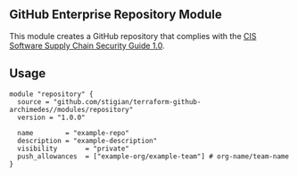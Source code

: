 ## GitHub Enterprise Repository Module

This module creates a GitHub repository that complies with the [CIS Software Supply Chain Security Guide 1.0](https://github.com/aquasecurity/chain-bench/blob/main/docs/CIS-Software-Supply-Chain-Security-Guide-v1.0.pdf).

## Usage

```hcl
module "repository" {
  source = "github.com/stigian/terraform-github-archimedes//modules/repository"
  version = "1.0.0"

  name        = "example-repo"
  description = "example-description"
  visibility       = "private"
  push_allowances  = ["example-org/example-team"] # org-name/team-name
}
```



